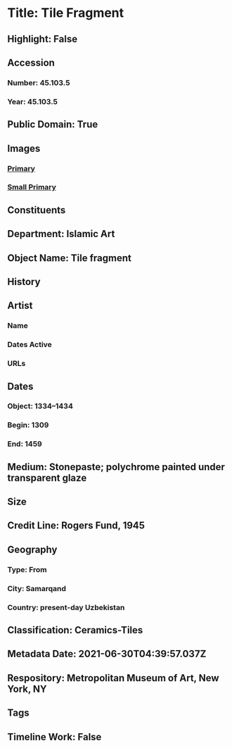# Title: Tile Fragment
## Highlight: False
## Accession
### Number: 45.103.5
### Year: 45.103.5
## Public Domain: True
## Images
### [Primary](https://images.metmuseum.org/CRDImages/is/original/sf45-103-5.jpg)
### [Small Primary](https://images.metmuseum.org/CRDImages/is/web-large/sf45-103-5.jpg)
## Constituents
## Department: Islamic Art
## Object Name: Tile fragment
## History
## Artist
### Name
### Dates Active
### URLs
## Dates
### Object: 1334–1434
### Begin: 1309
### End: 1459
## Medium: Stonepaste; polychrome painted under transparent glaze
## Size
## Credit Line: Rogers Fund, 1945
## Geography
### Type: From
### City: Samarqand
### Country: present-day Uzbekistan
## Classification: Ceramics-Tiles
## Metadata Date: 2021-06-30T04:39:57.037Z
## Respository: Metropolitan Museum of Art, New York, NY
## Tags
## Timeline Work: False
